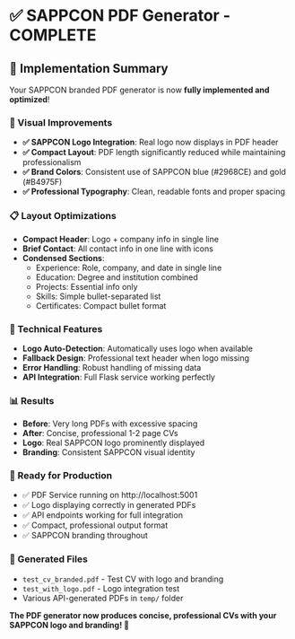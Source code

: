 # ✅ SAPPCON PDF Generator - COMPLETE

## 🎉 Implementation Summary

Your SAPPCON branded PDF generator is now **fully implemented and optimized**!

### 🎨 Visual Improvements
- **✅ SAPPCON Logo Integration**: Real logo now displays in PDF header
- **✅ Compact Layout**: PDF length significantly reduced while maintaining professionalism
- **✅ Brand Colors**: Consistent use of SAPPCON blue (#2968CE) and gold (#B4975F)
- **✅ Professional Typography**: Clean, readable fonts and proper spacing

### 📋 Layout Optimizations
- **Compact Header**: Logo + company info in single line
- **Brief Contact**: All contact info in one line with icons
- **Condensed Sections**: 
  - Experience: Role, company, and date in single line
  - Education: Degree and institution combined
  - Projects: Essential info only
  - Skills: Simple bullet-separated list
  - Certificates: Compact bullet format

### 🔧 Technical Features
- **Logo Auto-Detection**: Automatically uses logo when available
- **Fallback Design**: Professional text header when logo missing
- **Error Handling**: Robust handling of missing data
- **API Integration**: Full Flask service working perfectly

### 📊 Results
- **Before**: Very long PDFs with excessive spacing
- **After**: Concise, professional 1-2 page CVs
- **Logo**: Real SAPPCON logo prominently displayed
- **Branding**: Consistent SAPPCON visual identity

### 🚀 Ready for Production
- ✅ PDF Service running on http://localhost:5001
- ✅ Logo displaying correctly in generated PDFs  
- ✅ API endpoints working for full integration
- ✅ Compact, professional output format
- ✅ SAPPCON branding throughout

### 📁 Generated Files
- `test_cv_branded.pdf` - Test CV with logo and branding
- `test_with_logo.pdf` - Logo integration test
- Various API-generated PDFs in `temp/` folder

**The PDF generator now produces concise, professional CVs with your SAPPCON logo and branding! 🎯**
